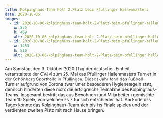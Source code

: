 ```yaml
---
title: Kolpinghaus-Team holt 2.Platz beim Pfullinger Hallenmasters 
date: 2020-10-06
images:
  - id: 2020-10-06-kolpinghaus-team-holt-2-Platz-beim-pfullinger-hallenmasters-1
    w: 835
    h: 469
    alt: 2020-10-06-kolpinghaus-team-holt-2-Platz-beim-pfullinger-hallenmasters-1
  - id: 2020-10-06-kolpinghaus-team-holt-2-Platz-beim-pfullinger-hallenmasters-2
    w: 1453
    h: 816
    alt: 2020-10-06-kolpinghaus-team-holt-2-Platz-beim-pfullinger-hallenmasters-2
---
```

<!--mehr-->
Am Samstag, den 3. Oktober 2020 (Tag der deutschen Einheit) veranstaltete der CVJM zum 25. Mal das Pfullinger Hallenmasters Turnier in der Schönberg Sporthalle in Pfullingen. Dieses Jahr fand das Fußball- Turnier aufgrund von Corona zwar unter besonderen Hygieneregeln statt, dennoch hinderten diese nicht die erfolgreiche Teilnahme des Kolpinghaus-Teams. Insgesamt bestritt das aus Bewohnern und Mitarbeitern gemischte Team 10 Spiele, von welchen es 7 für sich entschieden hat.  Am Ende des Tages konnte das Kolpinghaus-Team sich bis ins Finale spielen und den verdienten zweiten Platz mit nach Hause bringen.  